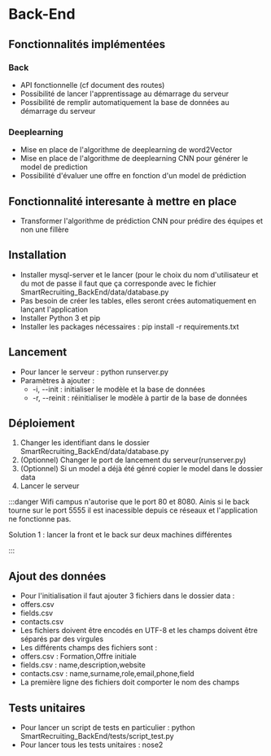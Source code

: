# Back-End
## Fonctionnalités implémentées
### Back 

* API fonctionnelle (cf document des routes)
* Possibilité de lancer l'apprentissage au démarrage du serveur
* Possibilité de remplir automatiquement la base de données au démarrage du serveur

### Deeplearning
* Mise en place de l'algorithme de deeplearning de word2Vector
* Mise en place de l'algorithme de deeplearning CNN pour générer le model de prediction
* Possibilité d'évaluer une offre en fonction d'un model de prédiction 

## Fonctionnalité interesante à mettre en place

* Transformer l'algorithme de prédiction CNN pour prédire des équipes et non une fillère

## Installation

* Installer mysql-server et le lancer (pour le choix du nom d'utilisateur et du mot de passe il faut que ça corresponde avec le fichier SmartRecruiting_BackEnd/data/database.py
* Pas besoin de créer les tables, elles seront crées automatiquement en lançant l'application
* Installer Python 3 et pip
* Installer les packages nécessaires : pip install -r requirements.txt

## Lancement

* Pour lancer le serveur : python runserver.py
* Paramètres à ajouter :
  * -i, --init : initialiser le modèle et la base de données
  * -r, --reinit : réinitialiser le modèle à partir de la base de données

## Déploiement

1. Changer les identifiant dans le dossier SmartRecruiting_BackEnd/data/database.py
2. (Optionnel) Changer le port de lancement du serveur(runserver.py)
3. (Optionnel) Si un model a déjà été génré copier le model dans le dossier data
4. Lancer le serveur


:::danger
Wifi campus n'autorise que le port 80 et 8080. Ainis si le back tourne sur le port 5555 il est inacessible depuis ce réseaux et l'application ne fonctionne pas.

Solution 1 : lancer la front et le back sur deux machines différentes

:::

## Ajout des données

* Pour l'initialisation il faut ajouter 3 fichiers dans le dossier data :
 * offers.csv
 * fields.csv
 * contacts.csv
* Les fichiers doivent être encodés en UTF-8 et les champs doivent être séparés par des virgules
* Les différents champs des fichiers sont :
 * offers.csv : Formation,Offre initiale
 * fields.csv : name,description,website
 * contacts.csv : name,surname,role,email,phone,field
* La première ligne des fichiers doit comporter le nom des champs

## Tests unitaires

* Pour lancer un script de tests en particulier : python SmartRecruiting_BackEnd/tests/script_test.py
* Pour lancer tous les tests unitaires : nose2
